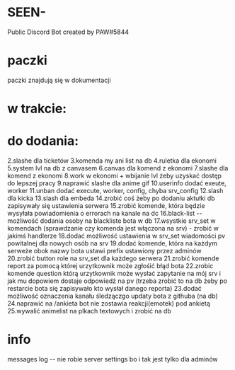 # SEEN-
 Public Discord Bot created by PAW#5844

# paczki
paczki znajdują się w dokumentacji

# w trakcie:

# do dodania:
2.slashe dla ticketów
3.komenda my ani list na db
4.ruletka dla ekonomi
5.system lvl na db z canvasem
6.canvas dla komend z ekonomi
7.slashe dla komend z ekonomi
8.work w ekonomi + wbijanie lvl żeby uzyskać dostęp do lepszej pracy
9.naprawić slashe dla anime gif
10.userinfo dodać exeute, worker
11.unban dodać execute, worker, config, chyba srv_config
12.slash dla kicka
13.slash dla embeda
14.zrobić coś żeby po dodaniu aktułki db zapisywały się ustawienia serwera
15.zrobić komende, która będzie wysyłała powiadomienia o errorach na kanale na dc
16.black-list -- możliwość dodania osoby na blackliste bota w db
17.wsystkie srv_set w komendach (sprawdzanie czy komenda jest włączona na srv) -
zrobić w jakimś handlerze
18.dodać możliwość ustawienia w srv_set wiadomości pv powitalnej dla nowych osób na srv
19.dodać komende, która na każdym serweże obok nazwy bota ustawi prefix ustawiony przez adminów
20.zrobić button role na srv_set dla każdego serwera
21.zrobić komende report za pomocą której urzytkownik może zgłośić błąd bota
22.zrobic komende question którą urzytkownik może wysłać zapytanie na mój srv i jak mu dopowiem dostaje odpowiedż na pv (trzeba zrobić to na db żeby po restarcie bota się zapisywało kto wysłał danego reporta)
23.dodać możliwość oznaczenia kanału śledzączgo updaty bota z githuba (na db)
24.naprawić na /ankieta bot nie zostawia reakcji(emotek) pod ankietą
25.wywalić animelist na plkach textowych i zrobić na db
# info
messages log -- nie robie server settings bo i tak jest tylko dla adminów